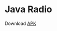# Java Radio

Download [APK](https://github.com/MohitSinghFlutter/JavaRadio/releases/download/v1.0/app-debug.apk)
